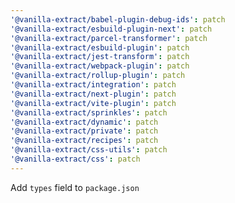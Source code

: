 ```yaml
---
'@vanilla-extract/babel-plugin-debug-ids': patch
'@vanilla-extract/esbuild-plugin-next': patch
'@vanilla-extract/parcel-transformer': patch
'@vanilla-extract/esbuild-plugin': patch
'@vanilla-extract/jest-transform': patch
'@vanilla-extract/webpack-plugin': patch
'@vanilla-extract/rollup-plugin': patch
'@vanilla-extract/integration': patch
'@vanilla-extract/next-plugin': patch
'@vanilla-extract/vite-plugin': patch
'@vanilla-extract/sprinkles': patch
'@vanilla-extract/dynamic': patch
'@vanilla-extract/private': patch
'@vanilla-extract/recipes': patch
'@vanilla-extract/css-utils': patch
'@vanilla-extract/css': patch
---
```


Add `types` field to `package.json`

